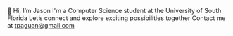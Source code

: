  👋 Hi, I’m Jason
  I'm a Computer Science student at the University of South Florida
  Let’s connect and explore exciting possibilities together
  Contact me at tpaguan@gmail.com
    


<!---
jaguan2/jaguan2 is a ✨ special ✨ repository because its `README.md` (this file) appears on your GitHub profile.
You can click the Preview link to take a look at your changes.
--->
